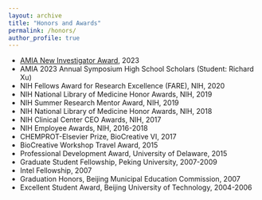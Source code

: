 ```yaml
---
layout: archive
title: "Honors and Awards"
permalink: /honors/
author_profile: true
---
```


<!-- {% if site.talkmap_link == true %}

<p style="text-decoration:underline;"><a href="/talkmap.html">See a map of all the places I've given a talk!</a></p>

{% endif %}

{% for post in site.talks reversed %}
  {% include archive-single-talk.html %}
{% endfor %} -->

* [AMIA New Investigator Award](https://amia.org/about-amia/amia-awards/signature-awards/amia-new-investigator-award), 2023
* AMIA 2023 Annual Symposium High School Scholars (Student: Richard Xu)
* NIH Fellows Award for Research Excellence (FARE), NIH, 2020
* NIH National Library of Medicine Honor Awards, NIH, 2019
* NIH Summer Research Mentor Award, NIH, 2019
* NIH National Library of Medicine Honor Awards, NIH, 2018
* NIH Clinical Center CEO Awards, NIH, 2017
* NIH Employee Awards, NIH, 2016-2018
* CHEMPROT-Elsevier Prize, BioCreative VI, 2017
* BioCreative Workshop Travel Award, 2015
* Professional Development Award, University of Delaware, 2015
* Graduate Student Fellowship, Peking University, 2007-2009
* Intel Fellowship, 2007
* Graduation Honors, Beijing Municipal Education Commission, 2007
* Excellent Student Award, Beijing University of Technology, 2004-2006
